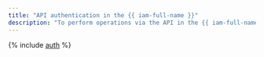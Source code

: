 ```yaml
---
title: "API authentication in the {{ iam-full-name }}"
description: "To perform operations via the API in the {{ iam-full-name }} service, you need to get an {{ iam-short-name }} token for your account."
---
```


{% include [auth](../../_includes/authentication.md) %}